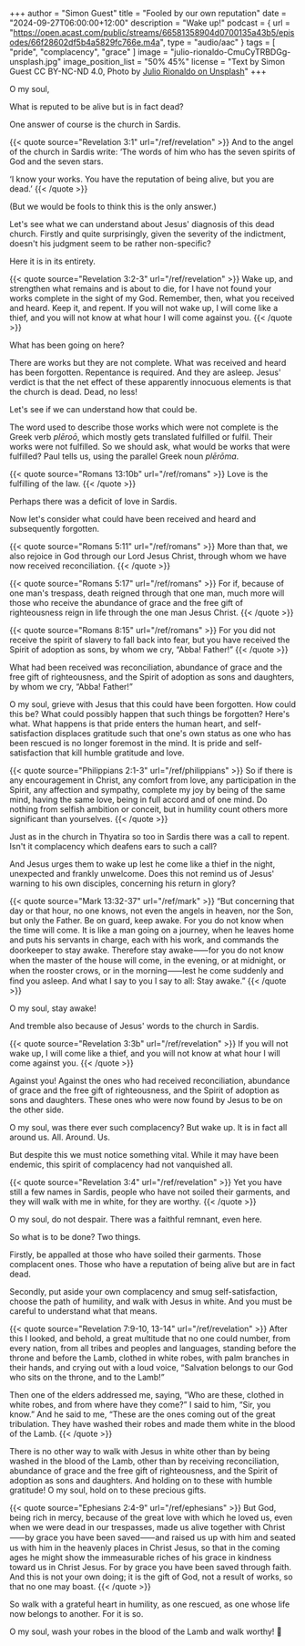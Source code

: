 +++
author = "Simon Guest"
title = "Fooled by our own reputation"
date = "2024-09-27T06:00:00+12:00"
description = "Wake up!"
podcast = { url = "https://open.acast.com/public/streams/66581358904d0700135a43b5/episodes/66f28602df5b4a5829fc766e.m4a", type = "audio/aac" }
tags = [ "pride", "complacency", "grace" ]
image = "julio-rionaldo-CmuCyTRBDGg-unsplash.jpg"
image_position_list = "50% 45%"
license = "Text by Simon Guest CC BY-NC-ND 4.0, Photo by [Julio Rionaldo on Unsplash](https://unsplash.com/photos/gold-and-black-dragon-figurine-CmuCyTRBDGg)"
+++

O my soul,

What is reputed to be alive but is in fact dead?

One answer of course is the church in Sardis.

{{< quote source="Revelation 3:1" url="/ref/revelation" >}}
And to the angel of the church in Sardis write: ‘The words of him who has the seven spirits of God and the seven stars.

‘I know your works. You have the reputation of being alive, but you are dead.’
{{< /quote >}}

(But we would be fools to think this is the only answer.)

Let's see what we can understand about Jesus' diagnosis of this dead church. Firstly and quite surprisingly, given the severity of the indictment, doesn't his judgment seem to be rather non-specific?

Here it is in its entirety.

{{< quote source="Revelation 3:2-3" url="/ref/revelation" >}}
Wake up, and strengthen what remains and is about to die, for I have not found your works complete in the sight of my God. Remember, then, what you received and heard. Keep it, and repent. If you will not wake up, I will come like a thief, and you will not know at what hour I will come against you.
{{< /quote >}}

What has been going on here?

There are works but they are not complete. What was received and heard has been forgotten. Repentance is required. And they are asleep. Jesus' verdict is that the net effect of these apparently innocuous elements is that the church is dead. Dead, no less!

Let's see if we can understand how that could be.

The word used to describe those works which were not complete is the Greek verb _plēroō_, which mostly gets translated fulfilled or fulfil. Their works were not fulfilled. So we should ask, what would be works that were fulfilled? Paul tells us, using the parallel Greek noun _plērōma_.

{{< quote source="Romans 13:10b" url="/ref/romans" >}}
Love is the fulfilling of the law.
{{< /quote >}}

Perhaps there was a deficit of love in Sardis.

Now let's consider what could have been received and heard and subsequently forgotten.

{{< quote source="Romans 5:11" url="/ref/romans" >}}
More than that, we also rejoice in God through our Lord Jesus Christ, through whom we have now received reconciliation.
{{< /quote >}}

{{< quote source="Romans 5:17" url="/ref/romans" >}}
For if, because of one man's trespass, death reigned through that one man, much more will those who receive the abundance of grace and the free gift of righteousness reign in life through the one man Jesus Christ.
{{< /quote >}}

{{< quote source="Romans 8:15" url="/ref/romans" >}}
For you did not receive the spirit of slavery to fall back into fear, but you have received the Spirit of adoption as sons, by whom we cry, “Abba! Father!”
{{< /quote >}}

What had been received was reconciliation, abundance of grace and the free gift of righteousness, and the Spirit of adoption as sons and daughters, by whom we cry, “Abba! Father!”

O my soul, grieve with Jesus that this could have been forgotten. How could this be? What could possibly happen that such things be forgotten? Here's what. What happens is that pride enters the human heart, and self-satisfaction displaces gratitude such that one's own status as one who has been rescued is no longer foremost in the mind. It is pride and self-satisfaction that kill humble gratitude and love.

{{< quote source="Philippians 2:1-3" url="/ref/philippians" >}}
So if there is any encouragement in Christ, any comfort from love, any participation in the Spirit, any affection and sympathy, complete my joy by being of the same mind, having the same love, being in full accord and of one mind. Do nothing from selfish ambition or conceit, but in humility count others more significant than yourselves.
{{< /quote >}}

Just as in the church in Thyatira so too in Sardis there was a call to repent. Isn't it complacency which deafens ears to such a call?

And Jesus urges them to wake up lest he come like a thief in the night, unexpected and frankly unwelcome. Does this not remind us of Jesus' warning to his own disciples, concerning his return in glory?

{{< quote source="Mark 13:32-37" url="/ref/mark" >}}
“But concerning that day or that hour, no one knows, not even the angels in heaven, nor the Son, but only the Father. Be on guard, keep awake. For you do not know when the time will come. It is like a man going on a journey, when he leaves home and puts his servants in charge, each with his work, and commands the doorkeeper to stay awake. Therefore stay awake⸺for you do not know when the master of the house will come, in the evening, or at midnight, or when the rooster crows, or in the morning⸺lest he come suddenly and find you asleep. And what I say to you I say to all: Stay awake.”
{{< /quote >}}

O my soul, stay awake!

And tremble also because of Jesus' words to the church in Sardis.

{{< quote source="Revelation 3:3b" url="/ref/revelation" >}}
If you will not wake up, I will come like a thief, and you will not know at what hour I will come against you.
{{< /quote >}}

Against you! Against the ones who had received reconciliation, abundance of grace and the free gift of righteousness, and the Spirit of adoption as sons and daughters. These ones who were now found by Jesus to be on the other side.

O my soul, was there ever such complacency? But wake up. It is in fact all around us. All. Around. Us.

But despite this we must notice something vital. While it may have been endemic, this spirit of complacency had not vanquished all.

{{< quote source="Revelation 3:4" url="/ref/revelation" >}}
Yet you have still a few names in Sardis, people who have not soiled their garments, and they will walk with me in white, for they are worthy.
{{< /quote >}}

O my soul, do not despair. There was a faithful remnant, even here.

So what is to be done? Two things.

Firstly, be appalled at those who have soiled their garments. Those complacent ones. Those who have a reputation of being alive but are in fact dead.

Secondly, put aside your own complacency and smug self-satisfaction, choose the path of humility, and walk with Jesus in white. And you must be careful to understand what that means.

{{< quote source="Revelation 7:9-10, 13-14" url="/ref/revelation" >}}
After this I looked, and behold, a great multitude that no one could number, from every nation, from all tribes and peoples and languages, standing before the throne and before the Lamb, clothed in white robes, with palm branches in their hands, and crying out with a loud voice, “Salvation belongs to our God who sits on the throne, and to the Lamb!”

Then one of the elders addressed me, saying, “Who are these, clothed in white robes, and from where have they come?” I said to him, “Sir, you know.” And he said to me, “These are the ones coming out of the great tribulation. They have washed their robes and made them white in the blood of the Lamb.
{{< /quote >}}

There is no other way to walk with Jesus in white other than by being washed in the blood of the Lamb, other than by receiving reconciliation, abundance of grace and the free gift of righteousness, and the Spirit of adoption as sons and daughters. And holding on to these with humble gratitude! O my soul, hold on to these precious gifts.

{{< quote source="Ephesians 2:4-9" url="/ref/ephesians" >}}
But God, being rich in mercy, because of the great love with which he loved us, even when we were dead in our trespasses, made us alive together with Christ⸺by grace you have been saved⸺and raised us up with him and seated us with him in the heavenly places in Christ Jesus, so that in the coming ages he might show the immeasurable riches of his grace in kindness toward us in Christ Jesus. For by grace you have been saved through faith. And this is not your own doing; it is the gift of God, not a result of works, so that no one may boast.
{{< /quote >}}

So walk with a grateful heart in humility, as one rescued, as one whose life now belongs to another. For it is so.

O my soul, wash your robes in the blood of the Lamb and walk worthy! 🙏

